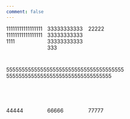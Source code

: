 ```yaml
---
comment: false
---
```


<style type="text/css">
.grid-container {
  display: grid;
  grid-template-columns: 100px 100px 100px;
  grid-template-rows: 100px 100px 100px;
  grid-template-areas: 'a b c'
                       'd d d'
                       'g . .';
  grid-gap: 10px 10px;
}
.grid-item3 {
  grid-area: b;
  grid-column-start: 2;
  grid-column-end: 3;
  grid-row-start: 1;
  grid-row-end: 2;
}
.grid-item5 {
  grid-column-start: 2;
  grid-column-end: 3;
  grid-row-start: 1;
  grid-row-end: 2;
  grid-area: d;
}
</style>

<div class="grid-container">
    <span class="grid-item1">11111111111111111111111111111111111111</span>
    <span class="grid-item2">22222</span>
    <span class="grid-item3">333333333333333333333333333333333333</span>
    <span class="grid-item4">44444</span>
    <span class="grid-item5">555555555555555555555555555555555555555555555555555555555555555555555555</span>
    <span class="grid-item6">66666</span>
    <span class="grid-item7">77777</span>
</div>
